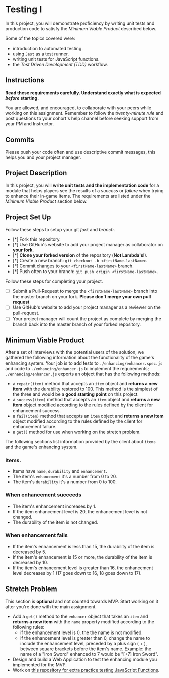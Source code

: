 # Testing I

In this project, you will demonstrate proficiency by writing unit tests and production code to satisfy the _Minimum Viable Product_ described below.

Some of the topics covered were:

- introduction to automated testing.
- using `Jest` as a test runner.
- writing unit tests for JavaScript functions.
- the _Test Driven Development (TDD)_ workflow.

## Instructions

**Read these requirements carefully. Understand exactly what is expected _before_ starting.**

You are allowed, and encouraged, to collaborate with your peers while working on this assignment. Remember to follow the _twenty-minute rule_ and post questions to your cohort's help channel before seeking support from your PM and Instructor.

## Commits

Please push your code often and use descriptive commit messages, this helps you and your project manager.

## Project Description

In this project, you will **write unit tests and the implementation code** for a module that helps players see the results of a _success_ or _failure_ when trying to enhance their in-game items. The requirements are listed under the _Minimum Viable Product_ section below.

## Project Set Up

Follow these steps to setup your git _fork_ and _branch_.

- [*] Fork this repository.
- [*] Use GitHub's website to add your project manager as collaborator on **your fork**.
- [*] **Clone your forked version** of the repository (**Not Lambda's**!).
- [*] Create a new branch: `git checkout -b <firstName-lastName>`.
- [*] Commit changes to your `<firstName-lastName>` branch.
- [*] Push often to your branch: `git push origin <firstName-lastName>`.

Follow these steps for completing your project.

- [ ] Submit a Pull-Request to merge the `<firstName-lastName>` branch into the master branch on your fork. **Please don't merge your own pull request**
- [ ] Use GitHub's website to add your project manager as a reviewer on the pull-request.
- [ ] Your project manager will count the project as complete by merging the branch back into the master branch of your forked repository.

## Minimum Viable Product

After a set of interviews with the potential users of the solution, we gathered the following information about the functionality of the game's enhancing system. Your job is to add tests to `./enhancing/enhancer.spec.js` and code to `./enhancing/enhancer.js` to implement the requirements; `./enhancing/enhancer.js` exports an object that has the following methods:

- a `repair(item)` method that accepts an `item` object and **returns a new item** with the durability restored to 100. This method is the simplest of the three and would be a **good starting point** on this project.
- a `success(item)` method that accepts an `item` object and **returns a new item** object modified according to the rules defined by the client for enhancement success.
- a `fail(item)` method that accepts an `item` object and **returns a new item** object modified according to the rules defined by the client for enhancement failure.
- a `get()` method for use when working on the stretch problem.

The following sections list information provided by the client about `items` and the game's enhancing system.

### Items.

- Items have `name`, `durability` and `enhancement`.
- The item's `enhancement` it's a number from 0 to 20.
- The item's `durability` it's a number from 0 to 100.

### When enhancement succeeds

- The item's enhancement increases by 1.
- If the item enhancement level is 20, the enhancement level is not changed.
- The durability of the item is not changed.

### When enhancement fails

- If the item's enhancement is less than 15, the durability of the item is decreased by 5.
- If the item's enhancement is 15 or more, the durability of the item is decreased by 10.
- If the item's enhancement level is greater than 16, the enhancement level decreases by 1 (17 goes down to 16, 18 goes down to 17).

## Stretch Problem

This section is **optional** and not counted towards MVP. Start working on it after you're done with the main assignment.

- Add a `get()` method to the `enhancer` object that takes an `item` and **returns a new item** with the `name` property modified according to the following rules:
  - if the enhancement level is 0, the the name is not modified.
  - if the enhancement level is greater than 0, change the name to include the enhancement level, preceded by a plus sign ( + ), between square brackets before the item's name. Example: the name of a "Iron Sword" enhanced to 7 would be "[+7] Iron Sword".
- Design and build a Web Application to test the enhancing module you implemented for the MVP.
- Work on [this repository for extra practice testing JavaScript Functions](https://github.com/LambdaSchool/Testing).
